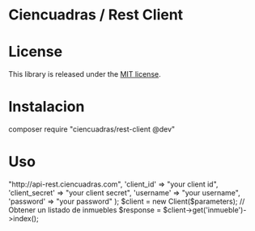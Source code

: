 Ciencuadras / Rest Client
===========================

License
===========================
This library is released under the [MIT license](LICENSE).

Instalacion
===========================
composer require "ciencuadras/rest-client @dev"

Uso
===========================
<?php

use Ciencuadras\Client;
require_once 'vendor/autoload.php';

$parameters = array(
    'api' => "http://api-rest.ciencuadras.com",
    'client_id' => "your client id",
    'client_secret' => "your client secret",
    'username' => "your username",
    'password' => "your password"
);

$client = new Client($parameters);

// Obtener un listado de inmuebles
$response = $client->get('inmueble')->index();
